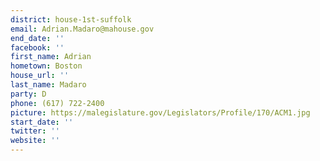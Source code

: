 ```yaml
---
district: house-1st-suffolk
email: Adrian.Madaro@mahouse.gov
end_date: ''
facebook: ''
first_name: Adrian
hometown: Boston
house_url: ''
last_name: Madaro
party: D
phone: (617) 722-2400
picture: https://malegislature.gov/Legislators/Profile/170/ACM1.jpg
start_date: ''
twitter: ''
website: ''
---
```

